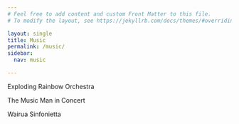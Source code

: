 ```yaml
---
# Feel free to add content and custom Front Matter to this file.
# To modify the layout, see https://jekyllrb.com/docs/themes/#overriding-theme-defaults

layout: single
title: Music
permalink: /music/
sidebar:
  nav: music

---
```


Exploding Rainbow Orchestra

The Music Man in Concert

Wairua Sinfonietta

